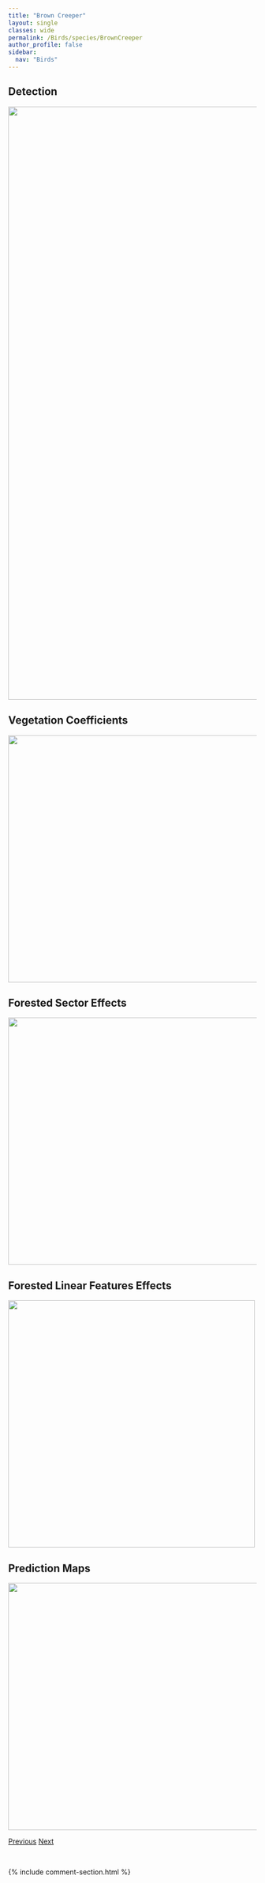 ```yaml
---
title: "Brown Creeper"
layout: single
classes: wide
permalink: /Birds/species/BrownCreeper
author_profile: false
sidebar:
  nav: "Birds"
---
```


<h2>Detection</h2>

<a href="https://drive.google.com/uc?export=view&id=1MiW2x74x4W3_DGEORzYS1_y1Z9hrYz_R">
<img src="https://drive.google.com/uc?export=view&id=1MiW2x74x4W3_DGEORzYS1_y1Z9hrYz_R" height = "1200" width = "800">
</a>


<h2>Vegetation Coefficients</h2>

<a href="https://drive.google.com/uc?export=view&id=1xP0pAd6NFCDqbrSoK5dDoATRjWL5yoqx">
<img src="https://drive.google.com/uc?export=view&id=1xP0pAd6NFCDqbrSoK5dDoATRjWL5yoqx" height = "500" width = "1000">
</a>


<h2>Forested Sector Effects</h2>

<a href="https://drive.google.com/uc?export=view&id=10xk7a6I1yyfw89GekgHcMor8xnRwwGji">
<img src="https://drive.google.com/uc?export=view&id=10xk7a6I1yyfw89GekgHcMor8xnRwwGji" height = "500" width = "1000">
</a>


<h2>Forested Linear Features Effects</h2>

<a href="https://drive.google.com/uc?export=view&id=1nGYVYzEP0i52jnN1VVM_saBzvv8_F-CC">
<img src="https://drive.google.com/uc?export=view&id=1nGYVYzEP0i52jnN1VVM_saBzvv8_F-CC" height = "500" width = "500">
</a>


<h2>Prediction Maps</h2>

<a href="https://drive.google.com/uc?export=view&id=1MuKLrKN_hFhPQYn-jquaMGmY02k6rXyS">
<img src="https://drive.google.com/uc?export=view&id=1MuKLrKN_hFhPQYn-jquaMGmY02k6rXyS" height = "500" width = "1000">
</a>


<a href="/DevelopmentWebsite/Birds/species/BrewersBlackbird" class="pagination--pager" title="Euphagus cyanocephalus">Previous</a> <a href="/DevelopmentWebsite/Birds/species/BrewersSparrow" class="pagination--pager" title="Spizella breweri">Next</a>

<p>&nbsp;</p>

{% include comment-section.html %}
